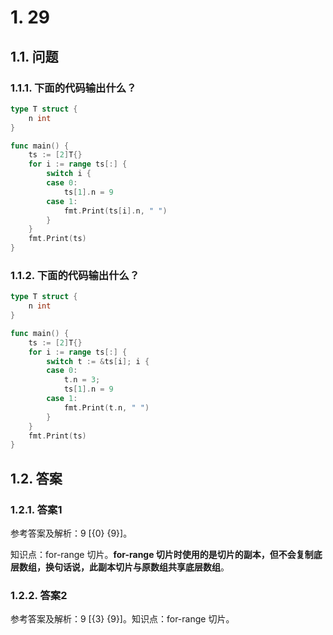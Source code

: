 # 1. 29

## 1.1. 问题

### 1.1.1. 下面的代码输出什么？

```go
type T struct {
    n int
}

func main() {
    ts := [2]T{}
    for i := range ts[:] {
        switch i {
        case 0:
            ts[1].n = 9
        case 1:
            fmt.Print(ts[i].n, " ")
        }
    }
    fmt.Print(ts)
}
```


### 1.1.2. 下面的代码输出什么？

```go
type T struct {
    n int
}

func main() {
    ts := [2]T{}
    for i := range ts[:] {
        switch t := &ts[i]; i {
        case 0:
            t.n = 3;
            ts[1].n = 9
        case 1:
            fmt.Print(t.n, " ")
        }
    }
    fmt.Print(ts)
}
```

## 1.2. 答案

### 1.2.1. 答案1

参考答案及解析：9 [{0} {9}]。

知识点：for-range 切片。**for-range 切片时使用的是切片的副本，但不会复制底层数组，换句话说，此副本切片与原数组共享底层数组**。


### 1.2.2. 答案2

参考答案及解析：9 [{3} {9}]。知识点：for-range 切片。


